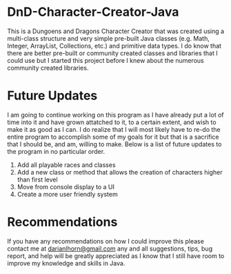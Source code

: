 # DnD-Character-Creator-Java
This is a Dungoens and Dragons Character Creator that was created using a multi-class structure and very simple pre-built Java classes (e.g. Math, Integer, ArrayList, Collections, etc.) and primitive data types. I do know that there are better pre-built or community created classes and libraries that I could use but I started this project before I knew about the numerous community created libraries.

# Future Updates
I am going to continue working on this program as I have already put a lot of time into it and have grown attatched to it, to a certain extent, and wish to make it as good as I can. I do realize that I will most likely have to re-do the entire program to accomplish some of my goals for it but that is a sacrifice that I should be, and am, willing to make. Below is a list of future updates to the program in no particular order.

1) Add all playable races and classes
2) Add a new class or method that allows the creation of characters higher than first level
3) Move from console display to a UI
4) Create a more user friendly system

# Recommendations
If you have any recommendations on how I could improve this please contact me at darianlhorn@gmail.com any and all suggestions, tips, bug report, and help will be greatly appreciated as I know that I still have room to improve my knowledge and skills in Java.
